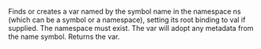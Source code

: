 Finds or creates a var named by the symbol name in the namespace
  ns (which can be a symbol or a namespace), setting its root binding
  to val if supplied. The namespace must exist. The var will adopt any
  metadata from the name symbol.  Returns the var.